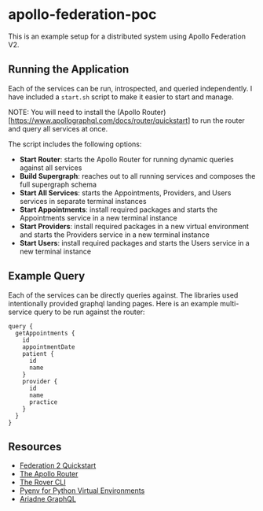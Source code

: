 # apollo-federation-poc

This is an example setup for a distributed system using Apollo Federation V2.

## Running the Application

Each of the services can be run, introspected, and queried independently. I have included a `start.sh` script to make it easier to start and manage.

NOTE: You will need to install the (Apollo Router)[https://www.apollographql.com/docs/router/quickstart] to run the router and query all services at once.

The script includes the following options:
- **Start Router**: starts the Apollo Router for running dynamic queries against all services
- **Build Supergraph**: reaches out to all running services and composes the full supergraph schema
- **Start All Services**: starts the Appointments, Providers, and Users services in separate terminal instances
- **Start Appointments**: install required packages and starts the Appointments service in a new terminal instance
- **Start Providers**: install required packages in a new virtual environment and starts the Providers service in a new terminal instance
- **Start Users**: install required packages and starts the Users service in a new terminal instance

## Example Query

Each of the services can be directly queries against. The libraries used intentionally provided graphql landing pages. Here is an example multi-service query to be run against the router:

```
query {
  getAppointments {
    id
    appointmentDate
    patient {
      id
      name
    }
    provider {
      id
      name
      practice
    }
  }
}

```

## Resources

- [Federation 2 Quickstart](https://www.apollographql.com/docs/federation/quickstart/setup)
- [The Apollo Router](https://www.apollographql.com/docs/router)
- [The Rover CLI](https://www.apollographql.com/docs/rover)
- [Pyenv for Python Virtual Environments](https://github.com/pyenv/pyenv)
- [Ariadne GraphQL](https://ariadnegraphql.org/)